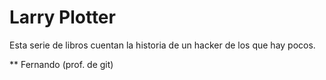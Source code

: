 # Larry Plotter

Esta serie de libros cuentan la historia de un hacker de los que hay pocos.

** Fernando (prof. de git)